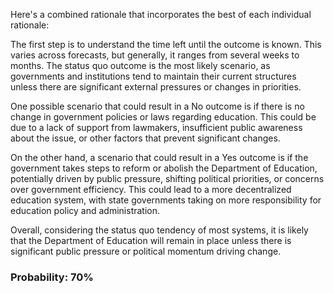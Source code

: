 Here's a combined rationale that incorporates the best of each individual rationale:

The first step is to understand the time left until the outcome is known. This varies across forecasts, but generally, it ranges from several weeks to months. The status quo outcome is the most likely scenario, as governments and institutions tend to maintain their current structures unless there are significant external pressures or changes in priorities.

One possible scenario that could result in a No outcome is if there is no change in government policies or laws regarding education. This could be due to a lack of support from lawmakers, insufficient public awareness about the issue, or other factors that prevent significant changes.

On the other hand, a scenario that could result in a Yes outcome is if the government takes steps to reform or abolish the Department of Education, potentially driven by public pressure, shifting political priorities, or concerns over government efficiency. This could lead to a more decentralized education system, with state governments taking on more responsibility for education policy and administration.

Overall, considering the status quo tendency of most systems, it is likely that the Department of Education will remain in place unless there is significant public pressure or political momentum driving change.

### Probability: 70%